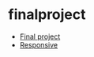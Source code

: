 # finalproject

<ul>

<li><a href="final_project/index.html" target="_blank">Final project</a></li>
<li><a href="responsive/index.html" target="_blank">Responsive</a></li>

</ul>
